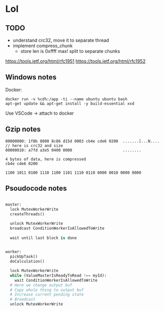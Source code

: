 # Lol

## TODO

- understand crc32, move it to separate thread
- implement compress_chunk
  - store len is 0xffff max! split to separate chunks

https://tools.ietf.org/html/rfc1951
https://tools.ietf.org/html/rfc1952

## Windows notes

Docker:
```
docker run -v %cd%:/app -ti --name ubuntu ubuntu bash
apt-get update && apt-get install -y build-essential xxd  
```

Use VSCode -> attach to docker

## Gzip notes

```raw
00000000: 1f8b 0800 8c86 d15d 0003 cb4e cde6 0200  .......]...N....
// here is crc32 and size
00000010: a7fd a3e5 0400 0000                      ........

4 bytes of data, here is compressed
cb4e cde6 0200

1100 1011 0100 1110 1100 1101 1110 0110 0000 0010 0000 0000

```


## Psoudocode notes

```python

master:
  lock MutexWorkerWrite
  createThreads()

  unlock MutexWorkerWrite
  broadcast ConditionWorkerIsAllowedToWrite
  
  wait until last block is done
  

worker:
  pickUpTask()
  doCalculation()

  lock MutexWorkerWrite
  while (ValueMasterIsReadyToRead !== myId):
    wait ConditionWorkerIsAllowedToWrite
  # Here we change output buf
  # Copy whole thing to output buf
  # Increase current pending state
  # Broadcast
  unlock MutexWorkerWrite
```